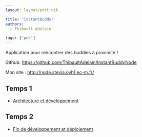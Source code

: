 ```yaml
---
layout: layout/post.njk

title: "InstantBuddy"
authors:
  - Thibault Adelain

tags: ['pok']
---
```


<!-- début résumé -->

Application pour rencontrer des buddies à proximité !

<!-- fin résumé -->

Github: <https://github.com/ThibaultAdelain/InstantBuddyNode>

Mon site : <http://node.stevia.ovh1.ec-m.fr/>

## Temps 1

- [Architecture et développement](temps1)

## Temps 2

- [Fin de développement et déploiement](temps2)

